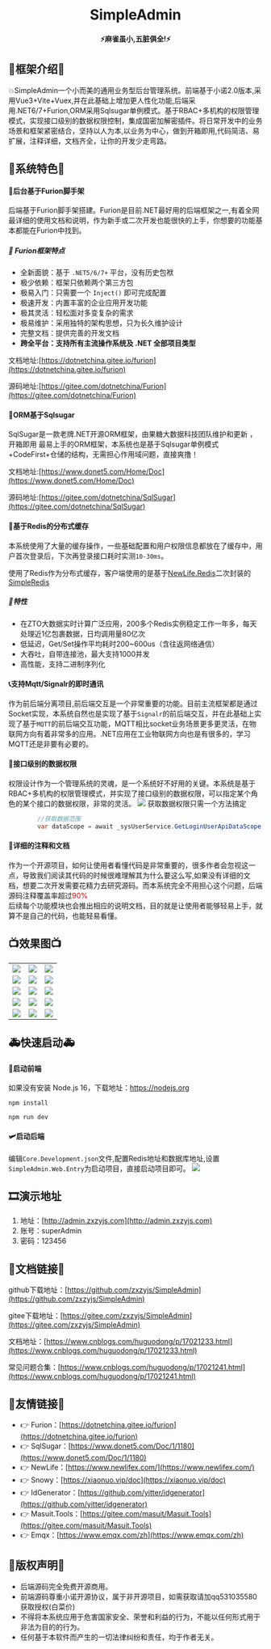 <div align="center"><h1 align="center">SimpleAdmin</a></h1></div>
<div align="center"><h4 align="center">⚡️麻雀虽小,五脏俱全!⚡️</h4></div>

## 🎨框架介绍🎨
💥SimpleAdmin一个小而美的通用业务型后台管理系统。前端基于小诺2.0版本,采用Vue3+Vite+Vuex,并在此基础上增加更人性化功能,后端采用.NET6/7+Furion,ORM采用Sqlsugar单例模式。基于RBAC+多机构的权限管理模式，实现接口级别的数据权限控制，集成国密加解密插件。将日常开发中的业务场景和框架紧密结合，坚持以人为本,以业务为中心，做到开箱即用,代码简洁、易扩展，注释详细，文档齐全，让你的开发少走弯路。

## 🍕系统特色🍕
#### 📗后台基于Furion脚手架
后端基于Furion脚手架搭建。Furion是目前.NET最好用的后端框架之一,有着全网最详细的使用文档和说明，作为新手或二次开发也能很快的上手，你想要的功能基本都能在Furion中找到。
##### 🍎 Furion框架特点

- 全新面貌：基于 `.NET5/6/7+` 平台，没有历史包袱
- 极少依赖：框架只依赖两个第三方包
- 极易入门：只需要一个 `Inject()` 即可完成配置
- 极速开发：内置丰富的企业应用开发功能
- 极其灵活：轻松面对多变复杂的需求
- 极易维护：采用独特的架构思想，只为长久维护设计
- 完整文档：提供完善的开发文档
- **跨全平台：支持所有主流操作系统及 .NET 全部项目类型**

文档地址:[https://dotnetchina.gitee.io/furion](https://dotnetchina.gitee.io/furion)

源码地址:[https://gitee.com/dotnetchina/Furion](https://gitee.com/dotnetchina/Furion)

#### 🍭ORM基于Sqlsugar
SqlSugar是一款老牌.NET开源ORM框架，由果糖大数据科技团队维护和更新 ，开箱即用
最易上手的ORM框架，本系统也是基于Sqlsugar单例模式+CodeFirst+仓储的结构，无需担心作用域问题，直接爽撸！

文档地址:[https://www.donet5.com/Home/Doc](https://www.donet5.com/Home/Doc)

源码地址:[https://gitee.com/dotnetchina/SqlSugar](https://gitee.com/dotnetchina/SqlSugar)

#### 📘基于Redis的分布式缓存
本系统使用了大量的缓存操作，一些基础配置和用户权限信息都放在了缓存中，用户首次登录后，下次再登录接口耗时实测`10-30ms`。

使用了Redis作为分布式缓存，客户端使用的是基于[NewLife.Redis](https://github.com/NewLifeX/NewLife.Redis)二次封装的[SimpleRedis](https://gitee.com/zxzyjs/SimpleRedis.git)

##### 🍎特性
* 在ZTO大数据实时计算广泛应用，200多个Redis实例稳定工作一年多，每天处理近1亿包裹数据，日均调用量80亿次
* 低延迟，Get/Set操作平均耗时200~600us（含往返网络通信）
* 大吞吐，自带连接池，最大支持1000并发 
* 高性能，支持二进制序列化
  
#### 📞支持Mqtt/Signalr的即时通讯
作为前后端分离项目,前后端交互是一个非常重要的功能。目前主流框架都是通过Socket实现，本系统自然也是实现了基于`Signalr`的前后端交互，并在此基础上实现了基于`MQTT`的前后端交互功能，MQTT相比socket业务场景更多更灵活，在物联网方向有着非常多的应用。.NET应用在工业物联网方向也是有很多的，学习MQTT还是非要有必要的。

#### 🧱接口级别的数据权限
权限设计作为一个管理系统的灵魂，是一个系统好不好用的关键。本系统是基于RBAC+多机构的权限管理模式，并实现了接口级别的数据权限，可以指定某个角色的某个接口的数据权限，非常的灵活。
<img src="https://gitee.com/zxzyjs/SimpleAdmin/raw/master/doc/Image/接口数据权限.png"/>
获取数据权限只需一个方法搞定
```cs
        //获取数据范围
        var dataScope = await _sysUserService.GetLoginUserApiDataScope();
```
#### 📖详细的注释和文档
作为一个开源项目，如何让使用者看懂代码是非常重要的，很多作者会忽视这一点，导致我们阅读其代码的时候很难理解其为什么要这么写,如果没有详细的文档，想要二次开发需要花精力去研究源码。而本系统完全不用担心这个问题，后端源码注释覆盖率超过<font color="#dd0000">90%</font><br /> 
后续每个功能模块也会推出相应的说明文档，目的就是让使用者能够轻易上手，就算不是自己的代码，也能轻易看懂。
## 📺效果图📺
<table>
    <tr>
       <td><img src="https://gitee.com/zxzyjs/SimpleAdmin/raw/master/doc/Image/1.png"/></td>
       <td><img src="https://gitee.com/zxzyjs/SimpleAdmin/raw/master/doc/Image/2.png"/></td>
       <td><img src="https://gitee.com/zxzyjs/SimpleAdmin/raw/master/doc/Image/3.png"/></td>
    </tr>
      <tr>
       <td><img src="https://gitee.com/zxzyjs/SimpleAdmin/raw/master/doc/Image/4.png"/></td>
       <td><img src="https://gitee.com/zxzyjs/SimpleAdmin/raw/master/doc/Image/5.png"/></td>
       <td><img src="https://gitee.com/zxzyjs/SimpleAdmin/raw/master/doc/Image/6.png"/></td>
    </tr>
      <tr>
       <td><img src="https://gitee.com/zxzyjs/SimpleAdmin/raw/master/doc/Image/7.png"/></td>
       <td><img src="https://gitee.com/zxzyjs/SimpleAdmin/raw/master/doc/Image/8.png"/></td>
       <td><img src="https://gitee.com/zxzyjs/SimpleAdmin/raw/master/doc/Image/9.png"/></td>
    </tr>
      <tr>
       <td><img src="https://gitee.com/zxzyjs/SimpleAdmin/raw/master/doc/Image/10.png"/></td>
       <td><img src="https://gitee.com/zxzyjs/SimpleAdmin/raw/master/doc/Image/11.png"/></td>
       <td><img src="https://gitee.com/zxzyjs/SimpleAdmin/raw/master/doc/Image/12.png"/></td>
    </tr>
      <tr>
       <td><img src="https://gitee.com/zxzyjs/SimpleAdmin/raw/master/doc/Image/13.png"/></td>
       <td><img src="https://gitee.com/zxzyjs/SimpleAdmin/raw/master/doc/Image/14.png"/></td>
       <td><img src="https://gitee.com/zxzyjs/SimpleAdmin/raw/master/doc/Image/15.png"/></td>
    </tr>

</table>

## 🚑快速启动🚑
#### 🚀启动前端

如果没有安装 Node.js 16，下载地址：https://nodejs.org

```
npm install
```
```
npm run dev
```
#### 🛩️启动后端
编辑`Core.Development.json`文件,配置Redis地址和数据库地址,设置`SimpleAdmin.Web.Entry`为启动项目，直接启动项目即可。
<img src="https://gitee.com/zxzyjs/SimpleAdmin/raw/master/doc/Image/后端启动.png"/>
## 🎞️演示地址
1. 地址：[http://admin.zxzyjs.com](http://admin.zxzyjs.com)
2. 账号：superAdmin
3. 密码：123456
   
## 🎈文档链接🎈

github下载地址：[https://github.com/zxzyjs/SimpleAdmin](https://github.com/zxzyjs/SimpleAdmin)

gitee下载地址：[https://gitee.com/zxzyjs/SimpleAdmin](https://gitee.com/zxzyjs/SimpleAdmin)

文档地址：[https://www.cnblogs.com/huguodong/p/17021233.html](https://www.cnblogs.com/huguodong/p/17021233.html)

常见问题合集：[https://www.cnblogs.com/huguodong/p/17021241.html](https://www.cnblogs.com/huguodong/p/17021241.html)

## 🔖友情链接🔖
- 👉 Furion：[https://dotnetchina.gitee.io/furion](https://dotnetchina.gitee.io/furion)
-  👉 SqlSugar：[https://www.donet5.com/Doc/1/1180](https://www.donet5.com/Doc/1/1180)
-  👉 NewLife：[https://www.newlifex.com/](https://www.newlifex.com/)
-  👉 Snowy：[https://xiaonuo.vip/doc](https://xiaonuo.vip/doc)
-  👉 IdGenerator：[https://github.com/yitter/idgenerator](https://github.com/yitter/idgenerator)
-  👉 Masuit.Tools：[https://gitee.com/masuit/Masuit.Tools](https://gitee.com/masuit/Masuit.Tools)
-  👉 Emqx：[https://www.emqx.com/zh](https://www.emqx.com/zh)
  
## 💾版权声明💾

- 后端源码完全免费开源商用。
- 前端源码尊重小诺开源协议，属于非开源项目，如需获取请加qq531035580获取授权(白菜价)
- 不得将本系统应用于危害国家安全、荣誉和利益的行为，不能以任何形式用于非法为目的的行为。
- 任何基于本软件而产生的一切法律纠纷和责任，均于作者无关。
